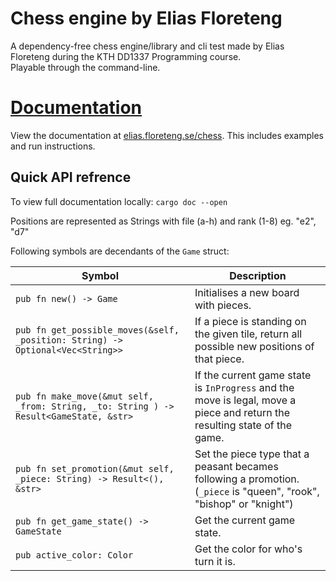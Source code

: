 # Chess engine by Elias Floreteng

A dependency-free chess engine/library and cli test made by Elias Floreteng during the KTH DD1337 Programming course.  
Playable through the command-line.

# [Documentation](https://elias.floreteng/chess)

View the documentation at [elias.floreteng.se/chess](https://elias.floreteng/chess).
This includes examples and run instructions.

## Quick API refrence

To view full documentation locally: `cargo doc --open`

Positions are represented as Strings with file (a-h) and rank (1-8) eg. "e2", "d7"

Following symbols are decendants of the `Game` struct:

| **Symbol**                                                                            | **Description**                                                                                                           |
| ------------------------------------------------------------------------------------- | ------------------------------------------------------------------------------------------------------------------------- |
| `pub fn new() -> Game`                                                                | Initialises a new board with pieces.                                                                                      |
| `pub fn get_possible_moves(&self, _position: String) -> Optional<Vec<String>>`        | If a piece is standing on the given tile, return all possible new positions of that piece.                                |
| `pub fn make_move(&mut self, _from: String, _to: String ) -> Result<GameState, &str>` | If the current game state is `InProgress` and the move is legal, move a piece and return the resulting state of the game. |
| `pub fn set_promotion(&mut self, _piece: String) -> Result<(), &str>`                 | Set the piece type that a peasant becames following a promotion. (`_piece` is "queen", "rook", "bishop" or "knight")      |
| `pub fn get_game_state() -> GameState`                                                | Get the current game state.                                                                                               |
| `pub active_color: Color`                                                             | Get the color for who's turn it is.                                                                                       |
